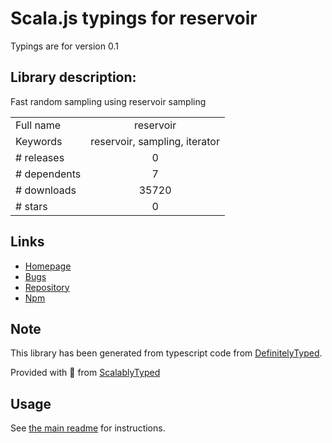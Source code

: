 
# Scala.js typings for reservoir

Typings are for version 0.1

## Library description:
Fast random sampling using reservoir sampling

|                    |                 |
| ------------------ | :-------------: |
| Full name          | reservoir |
| Keywords           | reservoir, sampling, iterator |
| # releases         | 0 |
| # dependents       | 7 |
| # downloads        | 35720 |
| # stars            | 0 |

## Links
- [Homepage](https://github.com/imbcmdth/reservoir#readme)
- [Bugs](https://github.com/imbcmdth/reservoir/issues)
- [Repository](https://github.com/imbcmdth/reservoir)
- [Npm](https://www.npmjs.com/package/reservoir)
    


## Note
This library has been generated from typescript code from [DefinitelyTyped](https://definitelytyped.org).

Provided with :purple_heart: from [ScalablyTyped](https://github.com/oyvindberg/ScalablyTyped)

## Usage
See [the main readme](../../readme.md) for instructions.


